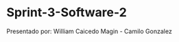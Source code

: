 # Sprint-3-Software-2
Presentado por: William Caicedo Magin -
               Camilo Gonzalez  
              
